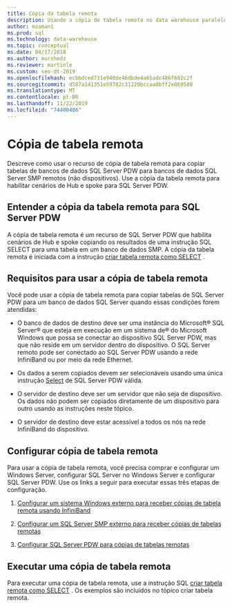 ```yaml
---
title: Cópia da tabela remota
description: Usando a cópia de tabela remota no data warehouse paralelo do sistema de plataforma de análise.
author: mzaman1
ms.prod: sql
ms.technology: data-warehouse
ms.topic: conceptual
ms.date: 04/17/2018
ms.author: murshedz
ms.reviewer: martinle
ms.custom: seo-dt-2019
ms.openlocfilehash: ecbbdced731e940de46dbde4a65adc486f602c2f
ms.sourcegitcommit: d587a141351e59782c31229bccaa0bff2e869580
ms.translationtype: MT
ms.contentlocale: pt-BR
ms.lasthandoff: 11/22/2019
ms.locfileid: "74400486"
---
```

# <a name="remote-table-copy"></a>Cópia de tabela remota
Descreve como usar o recurso de cópia de tabela remota para copiar tabelas de bancos de dados SQL Server PDW para bancos de dados SQL Server SMP remotos (não dispositivos). Use a cópia da tabela remota para habilitar cenários de Hub e spoke para SQL Server PDW.  
  
## <a name="BasicsPDE"></a>Entender a cópia da tabela remota para SQL Server PDW  
A cópia de tabela remota é um recurso de SQL Server PDW que habilita cenários de Hub e spoke copiando os resultados de uma instrução SQL SELECT para uma tabela em um banco de dados SMP. A cópia da tabela remota é iniciada com a instrução [criar tabela remota como SELECT](../t-sql/statements/create-remote-table-as-select-parallel-data-warehouse.md) .  
  
## <a name="BasicsPrerequisites"></a>Requisitos para usar a cópia de tabela remota  
Você pode usar a cópia de tabela remota para copiar tabelas de SQL Server PDW para um banco de dados SQL Server quando essas condições forem atendidas:  
  
-   O banco de dados de destino deve ser uma instância do Microsoft® SQL Server® que esteja em execução em um sistema de® do Microsoft Windows que possa se conectar ao dispositivo SQL Server PDW, mas que não reside em um servidor dentro do dispositivo. O SQL Server remoto pode ser conectado ao SQL Server PDW usando a rede InfiniBand ou por meio da rede Ethernet.  
  
-   Os dados a serem copiados devem ser selecionáveis usando uma única instrução [Select](../t-sql/queries/select-transact-sql.md) de SQL Server PDW válida.  
  
-   O servidor de destino deve ser um servidor que não seja de dispositivo. Os dados não podem ser copiados diretamente de um dispositivo para outro usando as instruções neste tópico.  
  
-   O servidor de destino deve estar acessível a todos os nós na rede InfiniBand do dispositivo.  
  
## <a name="ConfigureRemote"></a>Configurar cópia de tabela remota  
Para usar a cópia de tabela remota, você precisa comprar e configurar um Windows Server, configurar SQL Server no Windows Server e configurar SQL Server PDW. Use os links a seguir para executar essas três etapas de configuração.  
  
1.  [Configurar um sistema Windows externo para receber cópias de tabela remota usando InfiniBand](configure-an-external-windows-system-to-receive-remote-table-copies-using-infiniband.md)  
  
2.  [Configurar um SQL Server SMP externo para receber cópias de tabelas remotas](configure-an-external-smp-sql-server-to-receive-remote-table-copies.md)  
  
3.  [Configurar SQL Server PDW para cópias de tabelas remotas](configure-sql-server-pdw-for-remote-table-copies.md)  
  
## <a name="PerformRemote"></a>Executar uma cópia de tabela remota  
Para executar uma cópia de tabela remota, use a instrução SQL [criar tabela remota como SELECT](../t-sql/statements/create-remote-table-as-select-parallel-data-warehouse.md) . Os exemplos são incluídos no tópico criar tabela remota.  
  
<!-- MISSING LINKS 
## See Also  
[Common Metadata Query Examples &#40;SQL Server PDW&#41;](../sqlpdw/common-metadata-query-examples-sql-server-pdw.md)  
-->
  
